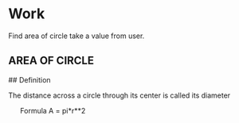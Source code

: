 <h1>Work</h1>
Find area of circle take a value from user.

<h2>AREA OF CIRCLE</h2>
## Definition
<p>The distance across a circle through its center is called its diameter </p>
<ul>
<p> Formula A = pi*r**2 </p>
  </ul>
